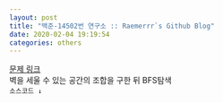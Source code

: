 ```yaml
---  
layout: post  
title: "백준-14502번 연구소 :: Raemerrr`s Github Blog"  
date: 2020-02-04 19:19:54  
categories: others  
---  
```

<a href="https://www.acmicpc.net/problem/14502" target="_blank">문제 링크</a>  
벽을 세울 수 있는 공간의 조합을 구한 뒤 BFS탐색  
`소스코드 ↓`  
<script src="https://gist.github.com/Raemerrr/b65ef3374ecd48595d7515d8eb4bfb90.js"></script>
